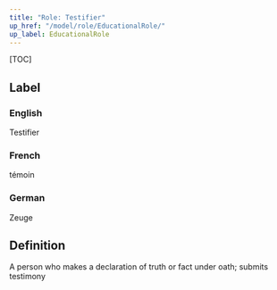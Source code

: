 ```yaml
---
title: "Role: Testifier"
up_href: "/model/role/EducationalRole/"
up_label: EducationalRole
---
```


[TOC]

## Label

### English
Testifier

### French
témoin

### German
Zeuge

## Definition
A person who makes a declaration of truth or fact under oath; submits testimony
